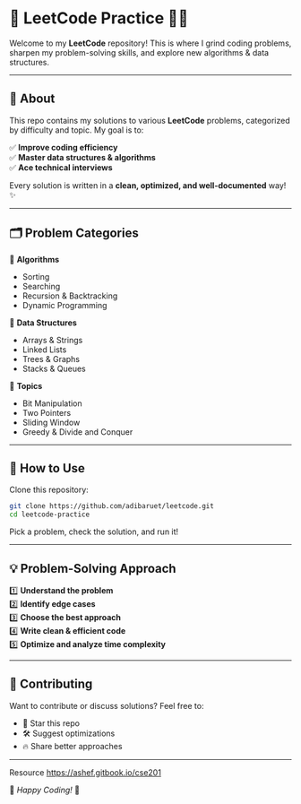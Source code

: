 # 🚀 LeetCode Practice 👨‍💻  

Welcome to my **LeetCode** repository! This is where I grind coding problems, sharpen my problem-solving skills, and explore new algorithms & data structures.  

---

## 📌 About  

This repo contains my solutions to various **LeetCode** problems, categorized by difficulty and topic. My goal is to:  

✅ **Improve coding efficiency**  
✅ **Master data structures & algorithms**  
✅ **Ace technical interviews**  

Every solution is written in a **clean, optimized, and well-documented** way! ✨  

---

## 🗂 Problem Categories  

📌 **Algorithms**  
- Sorting  
- Searching  
- Recursion & Backtracking  
- Dynamic Programming  

📌 **Data Structures**  
- Arrays & Strings  
- Linked Lists  
- Trees & Graphs  
- Stacks & Queues  

📌 **Topics**  
- Bit Manipulation  
- Two Pointers  
- Sliding Window  
- Greedy & Divide and Conquer  

---

## 🚀 How to Use  

Clone this repository:  

```bash
git clone https://github.com/adibaruet/leetcode.git
cd leetcode-practice
```

Pick a problem, check the solution, and run it!  

---

## 💡 Problem-Solving Approach  

1️⃣ **Understand the problem**  
2️⃣ **Identify edge cases**  
3️⃣ **Choose the best approach**  
4️⃣ **Write clean & efficient code**  
5️⃣ **Optimize and analyze time complexity**  

  

---

## 🤝 Contributing  

Want to contribute or discuss solutions? Feel free to:  

- 🌟 Star this repo  
- 🛠 Suggest optimizations  
- 🔥 Share better approaches  

---

Resource
https://ashef.gitbook.io/cse201

🚀 _Happy Coding!_ 🎯  


